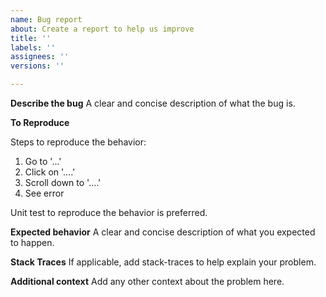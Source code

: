 ```yaml
---
name: Bug report
about: Create a report to help us improve
title: ''
labels: ''
assignees: ''
versions: ''

---
```


**Describe the bug**
A clear and concise description of what the bug is.

**To Reproduce**

Steps to reproduce the behavior:

1. Go to '...'
2. Click on '....'
3. Scroll down to '....'
4. See error

Unit test to reproduce the behavior is preferred.

**Expected behavior**
A clear and concise description of what you expected to happen.

**Stack Traces**
If applicable, add stack-traces to help explain your problem.

**Additional context**
Add any other context about the problem here.
